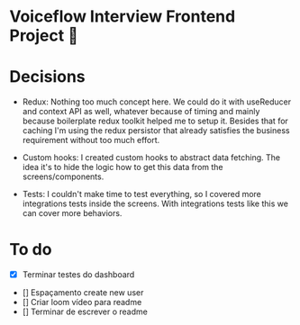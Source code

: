 # Voiceflow Interview Frontend Project 💬

# Decisions

- Redux: Nothing too much concept here. We could do it with useReducer and context API as well, whatever because of timing and mainly because boilerplate redux toolkit helped me to setup it. Besides that for caching I'm using the redux persistor that already satisfies the business requirement without too much effort.

- Custom hooks: I created custom hooks to abstract data fetching. The idea it's to hide the logic how to get this data from the screens/components.

- Tests: I couldn't make time to test everything, so I covered more integrations tests inside the screens. With integrations tests like this we can cover more behaviors.

# To do

- [x] Terminar testes do dashboard
- [] Espaçamento create new user
- [] Criar loom vídeo para readme
- [] Terminar de escrever o readme
